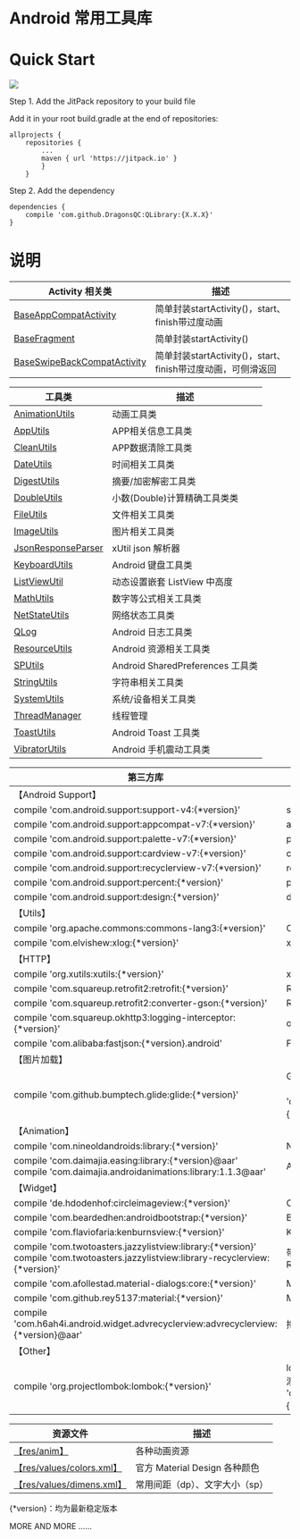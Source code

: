 # Android 常用工具库

# Quick Start
[![](https://jitpack.io/v/DragonsQC/QLibrary.svg)](https://jitpack.io/#DragonsQC/QLibrary)

Step 1. Add the JitPack repository to your build file

Add it in your root build.gradle at the end of repositories:

    allprojects {
        repositories {
            ...
            maven { url 'https://jitpack.io' }
            }
        }

Step 2. Add the dependency

    dependencies {
        compile 'com.github.DragonsQC:QLibrary:{X.X.X}'
    }

# 说明
 Activity 相关类 | 描述
 --- | ---
 [BaseAppCompatActivity](https://github.com/DragonsQC/QLibrary/blob/master/library/src/main/java/com/dqc/qlibrary/activity/BaseAppCompatActivity.java)| 简单封装startActivity()，start、finish带过度动画
 [BaseFragment](https://github.com/DragonsQC/QLibrary/blob/master/library/src/main/java/com/dqc/qlibrary/activity/BaseFragment.java)| 简单封装startActivity()
 [BaseSwipeBackCompatActivity](https://github.com/DragonsQC/QLibrary/blob/master/library/src/main/java/com/dqc/qlibrary/activity/BaseSwipeBackCompatActivity.java)| 简单封装startActivity()，start、finish带过度动画，可侧滑返回

 工具类 | 描述
 --- | ---
 [AnimationUtils](https://github.com/DragonsQC/QLibrary/blob/master/library/src/main/java/com/dqc/qlibrary/utils/AnimationUtils.java)| 动画工具类
 [AppUtils](https://github.com/DragonsQC/QLibrary/blob/master/library/src/main/java/com/dqc/qlibrary/utils/AppUtils.java)| APP相关信息工具类
 [CleanUtils](https://github.com/DragonsQC/QLibrary/blob/master/library/src/main/java/com/dqc/qlibrary/utils/CleanUtils.java)| APP数据清除工具类
 [DateUtils](https://github.com/DragonsQC/QLibrary/blob/master/library/src/main/java/com/dqc/qlibrary/utils/DateUtils.java)| 时间相关工具类
 [DigestUtils](https://github.com/DragonsQC/QLibrary/blob/master/library/src/main/java/com/dqc/qlibrary/utils/DigestUtils.java)| 摘要/加密解密工具类
 [DoubleUtils](https://github.com/DragonsQC/QLibrary/blob/master/library/src/main/java/com/dqc/qlibrary/utils/DoubleUtils.java)| 小数(Double)计算精确工具类类
 [FileUtils](https://github.com/DragonsQC/QLibrary/blob/master/library/src/main/java/com/dqc/qlibrary/utils/FileUtils.java)| 文件相关工具类
 [ImageUtils](https://github.com/DragonsQC/QLibrary/blob/master/library/src/main/java/com/dqc/qlibrary/utils/ImageUtils.java)| 图片相关工具类
 [JsonResponseParser](https://github.com/DragonsQC/QLibrary/blob/master/library/src/main/java/com/dqc/qlibrary/utils/JsonResponseParser.java)| xUtil json 解析器
 [KeyboardUtils](https://github.com/DragonsQC/QLibrary/blob/master/library/src/main/java/com/dqc/qlibrary/utils/KeyboardUtils.java)| Android 键盘工具类
 [ListViewUtil](https://github.com/DragonsQC/QLibrary/blob/master/library/src/main/java/com/dqc/qlibrary/utils/ListViewUtil.java)| 动态设置嵌套 ListView 中高度
 [MathUtils](https://github.com/DragonsQC/QLibrary/blob/master/library/src/main/java/com/dqc/qlibrary/utils/MathUtils.java)| 数字等公式相关工具类
 [NetStateUtils](https://github.com/DragonsQC/QLibrary/blob/master/library/src/main/java/com/dqc/qlibrary/utils/NetStateUtils.java)| 网络状态工具类
 [QLog](https://github.com/DragonsQC/QLibrary/blob/master/library/src/main/java/com/dqc/qlibrary/utils/QLog.java)| Android 日志工具类
 [ResourceUtils](https://github.com/DragonsQC/QLibrary/blob/master/library/src/main/java/com/dqc/qlibrary/utils/ResourceUtils.java)| Android 资源相关工具类
 [SPUtils](https://github.com/DragonsQC/QLibrary/blob/master/library/src/main/java/com/dqc/qlibrary/utils/SPUtils.java)| Android SharedPreferences 工具类
 [StringUtils](https://github.com/DragonsQC/QLibrary/blob/master/library/src/main/java/com/dqc/qlibrary/utils/StringUtils.java)| 字符串相关工具类
 [SystemUtils](https://github.com/DragonsQC/QLibrary/blob/master/library/src/main/java/com/dqc/qlibrary/utils/SystemUtils.java)| 系统/设备相关工具类
 [ThreadManager](https://github.com/DragonsQC/QLibrary/blob/master/library/src/main/java/com/dqc/qlibrary/utils/ThreadManager.java)| 线程管理
 [ToastUtils](https://github.com/DragonsQC/QLibrary/blob/master/library/src/main/java/com/dqc/qlibrary/utils/ToastUtils.java)| Android Toast 工具类
 [VibratorUtils](https://github.com/DragonsQC/QLibrary/blob/master/library/src/main/java/com/dqc/qlibrary/utils/VibratorUtils.java)| Android 手机震动工具类

 第三方库 | 描述
 --- | ---
 【Android Support】|
  compile 'com.android.support:support-v4:{*version}' | support-v4
  compile 'com.android.support:appcompat-v7:{*version}' | appcompat-v7
  compile 'com.android.support:palette-v7:{*version}' | palette-v7
  compile 'com.android.support:cardview-v7:{*version}' | cardview-v7
  compile 'com.android.support:recyclerview-v7:{*version}' | recyclerview-v7
  compile 'com.android.support:percent:{*version}' | percent
  compile 'com.android.support:design:{*version}' | design
 【Utils】 |
  compile 'org.apache.commons:commons-lang3:{*version}' | Commons Lang
  compile 'com.elvishew:xlog:{*version}' | xlog
 【HTTP】 |
  compile 'org.xutils:xutils:{*version}' | xUtils3
  compile 'com.squareup.retrofit2:retrofit:{*version}' | Retrofit2
  compile 'com.squareup.retrofit2:converter-gson:{*version}' | Retrofit2 converter-gson
  compile 'com.squareup.okhttp3:logging-interceptor:{*version}' | okhttp3 logging-interceptor
  compile 'com.alibaba:fastjson:{*version}.android' | Fastjson
 【图片加载】 |
  compile 'com.github.bumptech.glide:glide:{*version}' | Glide（需要使用GlideApp，请添加《annotationProcessor 'com.github.bumptech.glide:compiler:{*version}'》）
 【Animation】 |
  compile 'com.nineoldandroids:library:{*version}' | NineoldAndroids
  compile 'com.daimajia.easing:library:{*version}@aar'<br/> compile 'com.daimajia.androidanimations:library:1.1.3@aar' | AndroidViewAnimations
 【Widget】 |
  compile 'de.hdodenhof:circleimageview:{*version}' | CircleImageView
  compile 'com.beardedhen:androidbootstrap:{*version}' | Bootstrap
  compile 'com.flaviofaria:kenburnsview:{*version}' | KenBurnsView
  compile 'com.twotoasters.jazzylistview:library:{*version}'<br/>compile 'com.twotoasters.jazzylistview:library-recyclerview:{*version}' | 带载入特效的ListView、GridView、RecyclerView
  compile 'com.afollestad.material-dialogs:core:{*version}' | Material Dialogs
  compile 'com.github.rey5137:material:{*version}' | Material Design Library
  compile 'com.h6ah4i.android.widget.advrecyclerview:advrecyclerview:{*version}@aar' | 拖拽排序 Advanced RecyclerView
【Other】 |
  compile 'org.projectlombok:lombok:{*version}' | lombok（移除，需要使用单独添加，并添加《annotationProcessor 'org.projectlombok:lombok:{*version}'》）

 资源文件 | 描述
 --- | ---
  [【res/anim】](https://github.com/DragonsQC/QLibrary/tree/master/library/src/main/res/anim) | 各种动画资源
  [【res/values/colors.xml】](https://github.com/DragonsQC/QLibrary/blob/master/library/src/main/res/values/colors.xml) | 官方 Material Design 各种颜色
  [【res/values/dimens.xml】](https://github.com/DragonsQC/QLibrary/blob/master/library/src/main/res/values/dimens.xml) | 常用间距（dp）、文字大小（sp）

{*version}：均为最新稳定版本

MORE AND MORE ......